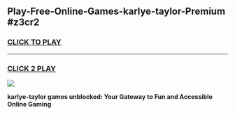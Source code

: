 
## Play-Free-Online-Games-karlye-taylor-Premium #z3cr2
<h3>
<a href="https://premium.freeplayer.one?title=karlye-taylor&ref=8M">CLICK TO PLAY</a></h3>
<hr>

<h3>
<a href="https://premium.freeplayer.one?title=karlye-taylor&ref=8M">CLICK 2 PLAY</a>
  
</h3>

<a href="https://premium.freeplayer.one?title=karlye-taylor&ref=8M"><img src="https://clearcache.store/games.png"></a>


**karlye-taylor games unblocked: Your Gateway to Fun and Accessible Online Gaming**
